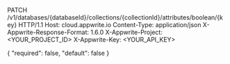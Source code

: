 PATCH /v1/databases/{databaseId}/collections/{collectionId}/attributes/boolean/{key} HTTP/1.1
Host: cloud.appwrite.io
Content-Type: application/json
X-Appwrite-Response-Format: 1.6.0
X-Appwrite-Project: <YOUR_PROJECT_ID>
X-Appwrite-Key: <YOUR_API_KEY>

{
  "required": false,
  "default": false
}
